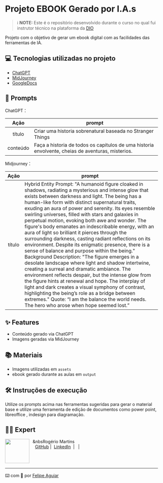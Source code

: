 
# Projeto EBOOK Gerado por I.A.s


 > ℹ️ **NOTE:** Este é o repositório desenvolvido durante o curso no qual fui instrutor técnico na plataforma da [DIO](https://dio.me)

Projeto com o objetivo de gerar um ebook digital com as facilidades das ferramentas de IA.

## 💻 Tecnologias utilizadas no projeto

- [ChatGPT](https://chat.openai.com/) 
- [MidJourney](https://www.midjourney.com/app/)
- [GoogleDocs](https://docs.google.com)

## 🧠 Prompts


ChatGPT：

|   Ação   | prompt                                                                                                                                                                                                                                                                         |
| :------: | ------------------------------------------------------------------------------------------------------------------------------------------------------------------------------------------------------------------------------------------------------------------------------ |
|  título  | Criar uma historia sobrenatural baseada no Stranger Things|
| conteúdo | Faça a historia de todos os capitulos de uma historia envolvente, cheias de aventuras, misterios.|


Midjourney：

|  Ação  | prompt                                                                                 |
| :----: | -------------------------------------------------------------------------------------- |
| título | Hybrid Entity Prompt: "A humanoid figure cloaked in shadows, radiating a mysterious and intense glow that exists between darkness and light. The being has a human-like form with distinct supernatural traits, exuding an aura of power and serenity. Its eyes resemble swirling universes, filled with stars and galaxies in perpetual motion, evoking both awe and wonder. The figure's body emanates an indescribable energy, with an aura of light so brilliant it pierces through the surrounding darkness, casting radiant reflections on its environment. Despite its enigmatic presence, there is a sense of balance and purpose within the being." Background Description: "The figure emerges in a desolate landscape where light and shadow intertwine, creating a surreal and dramatic ambiance. The environment reflects despair, but the intense glow from the figure hints at renewal and hope. The interplay of light and dark creates a visual symphony of contrast, highlighting the being’s role as a bridge between extremes." Quote: “I am the balance the world needs. The hero who arose when hope seemed lost.” |

## ✨ Features

- Conteúdo gerado via ChatGPT
- Imagens geradas via MidJourney

## 📚 Materiais

- Imagens utilizadas em `assets`
- ebook gerado durante as aulas em `output`

## 🛠️ Instruções de execução

Utilize os prompts acima nas ferramentas sugeridas para gerar o material base e utilize uma ferramenta de edição de documentos como power point, libreoffice , indesign para diagramação.

## 👨‍💻 Expert

<p>
    <img 
      align=left 
      margin=10 
      width=80 
      src="https://avatars.githubusercontent.com/u/142454201?s=400&u=19dbc9429e1185bb54a70a9f3cb5f4dcf3aa1c08&v=4"
    />
    <p>&nbsp&nbsp&nbsRogério Martins<br>
    &nbsp&nbsp&nbsp
    <a href="https://github.com/rmartinspro2023">
    GitHub</a>&nbsp;|&nbsp;
    <a href="www.linkedin.com/in/
rogeriomartins2023">LinkedIn</a>
&nbsp;|&nbsp;
&nbsp;|&nbsp;</p>
</p>
<br/><br/>
<p>

---

⌨️ com 💜 por [Felipe Aguiar](https://github.com/felipeAguiarCode)
